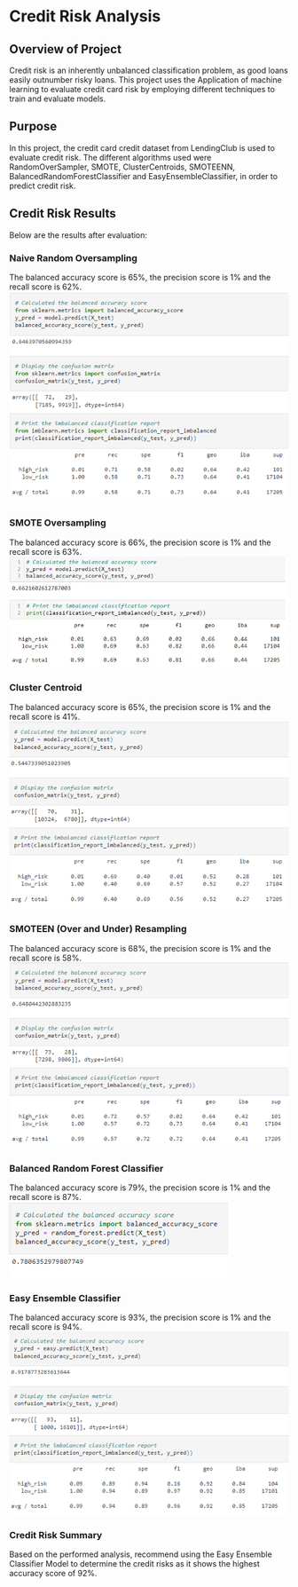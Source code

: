 # Credit Risk Analysis

## Overview of Project
Credit risk is an inherently unbalanced classification problem, as good loans easily outnumber risky loans. This project uses the Application of machine learning to evaluate credit card risk by employing different techniques to train and evaluate models.

## Purpose
In this project, the credit card credit dataset from LendingClub is used to evaluate credit risk. The different algorithms used were RandomOverSampler, SMOTE, ClusterCentroids, SMOTEENN, BalancedRandomForestClassifier and EasyEnsembleClassifier, in order to predict credit risk.

## Credit Risk Results
Below are the results after evaluation:

### Naive Random Oversampling
The balanced accuracy score is 65%, the precision score is 1% and the recall score is 62%.
![This is an image]( https://github.com/gonzojc/Credit_Risk_Analysis/blob/main/Resources/Images/naiveoversampling.PNG)

### SMOTE Oversampling
The balanced accuracy score is 66%, the precision score is 1% and the recall score is 63%.
![This is an image]( https://github.com/gonzojc/Credit_Risk_Analysis/blob/main/Resources/Images/smote.PNG)

### Cluster Centroid
The balanced accuracy score is 65%, the precision score is 1% and the recall score is 41%.
![This is an image]( https://github.com/gonzojc/Credit_Risk_Analysis/blob/main/Resources/Images/clustercentroid.PNG)

### SMOTEEN (Over and Under) Resampling
The balanced accuracy score is 68%, the precision score is 1% and the recall score is 58%.
![This is an image]( https://github.com/gonzojc/Credit_Risk_Analysis/blob/main/Resources/Images/smoteen.PNG)

### Balanced Random Forest Classifier
The balanced accuracy score is 79%, the precision score is 1% and the recall score is 87%.
![This is an image]( https://github.com/gonzojc/Credit_Risk_Analysis/blob/main/Resources/Images/balancedrandomforest.PNG)

### Easy Ensemble Classifier
The balanced accuracy score is 93%, the precision score is 1% and the recall score is 94%.
![This is an image]( https://github.com/gonzojc/Credit_Risk_Analysis/blob/main/Resources/Images/easyensembleclassifier.PNG)


### Credit Risk Summary
Based on the performed analysis, recommend using the Easy Ensemble Classifier Model to determine the credit risks as it shows the highest accuracy score of 92%.
